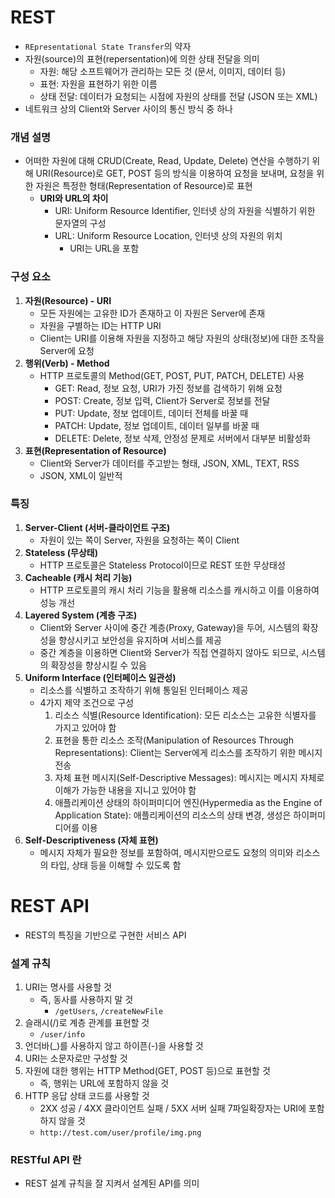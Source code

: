 # REST
* `REpresentational State Transfer`의 약자
* 자원(source)의 표현(repersentation)에 의한 상태 전달을 의미
  * 자원: 해당 소프트웨어가 관리하는 모든 것 (문서, 이미지, 데이터 등)
  * 표현: 자원을 표현하기 위한 이름
  * 상태 전달: 데이터가 요청되는 시점에 자원의 상태를 전달 (JSON 또는 XML)
* 네트워크 상의 Client와 Server 사이의 통신 방식 중 하나
### 개념 설명
* 어떠한 자원에 대해 CRUD(Create, Read, Update, Delete) 연산을 수행하기 위해 URI(Resource)로 GET, POST 등의 방식을 이용하여 요청을 보내며, 요청을 위한 자원은 특정한 형태(Representation of Resource)로 표현
	* **URI와 URL의 차이**
      * URI: Uniform Resource Identifier, 인터넷 상의 자원을 식별하기 위한 문자열의 구성
      * URL: Uniform Resource Location, 인터넷 상의 자원의 위치
        * URI는 URL을 포함
### 구성 요소
1. **자원(Resource) - URI**
   * 모든 자원에는 고유한 ID가 존재하고 이 자원은 Server에 존재
   * 자원을 구별하는 ID는 HTTP URI
   * Client는 URI를 이용해 자원을 지정하고 해당 자원의 상태(정보)에 대한 조작을 Server에 요청
2. **행위(Verb) - Method**
   * HTTP 프로토콜의 Method(GET, POST, PUT, PATCH, DELETE) 사용
     * GET: Read, 정보 요청, URI가 가진 정보를 검색하기 위해 요청
     * POST: Create, 정보 입력, Client가 Server로 정보를 전달
     * PUT: Update, 정보 업데이트, 데이터 전체를 바꿀 때
     * PATCH: Update, 정보 업데이트, 데이터 일부를 바꿀 때
     * DELETE: Delete, 정보 삭제, 안정성 문제로 서버에서 대부분 비활성화
3. **표현(Representation of Resource)**
   * Client와 Server가 데이터를 주고받는 형태, JSON, XML, TEXT, RSS
   * JSON, XML이 일반적
### 특징
1. **Server-Client (서버-클라이언트 구조)**
   * 자원이 있는 쪽이 Server, 자원을 요청하는 쪽이 Client
2. **Stateless (무상태)**
   * HTTP 프로토콜은 Stateless Protocol이므로 REST 또한 무상태성
3. **Cacheable (캐시 처리 기능)**
   * HTTP 프로토콜의 캐시 처리 기능을 활용해 리소스를 캐시하고 이를 이용하여 성능 개선
4. **Layered System (계층 구조)**
   * Client와 Server 사이에 중간 계층(Proxy, Gateway)을 두어, 시스템의 확장성을 향상시키고 보안성을 유지하며 서비스를 제공
   * 중간 계층을 이용하면 Client와 Server가 직접 연결하지 않아도 되므로, 시스템의 확장성을 향상시킬 수 있음
5. **Uniform Interface (인터페이스 일관성)**
   * 리소스를 식별하고 조작하기 위해 통일된 인터페이스 제공
   * 4가지 제약 조건으로 구성
     1. 리소스 식별(Resource Identification): 모든 리소스는 고유한 식별자를 가지고 있어야 함
     2. 표현을 통한 리소스 조작(Manipulation of Resources Through Representations): Client는 Server에게 리소스를 조작하기 위한 메시지 전송
     3. 자체 표현 메시지(Self-Descriptive Messages): 메시지는 메시지 자체로 이해가 가능한 내용을 지니고 있어야 함
     4. 애플리케이션 상태의 하이퍼미디어 엔진(Hypermedia as the Engine of Application State): 애플리케이션의 리소스의 상태 변경, 생성은 하이퍼미디어를 이용
6. **Self-Descriptiveness (자체 표현)**
   * 메시지 자체가 필요한 정보를 포함하여, 메시지만으로도 요청의 의미와 리소스의 타입, 상태 등을 이해할 수 있도록 함

# REST API
* REST의 특징을 기반으로 구현한 서비스 API
### 설계 규칙
1. URI는 명사를 사용할 것
   * 즉, 동사를 사용하지 말 것
     * `/getUsers`, `/createNewFile`
2. 슬래시(/)로 계층 관계를 표현할 것
   * `/user/info`
3. 언더바(_)를 사용하지 않고 하이픈(-)을 사용할 것
4. URI는 소문자로만 구성할 것
5. 자원에 대한 행위는 HTTP Method(GET, POST 등)으로 표현할 것
   * 즉, 행위는 URL에 포함하지 않을 것
6. HTTP 응답 상태 코드를 사용할 것
   * 2XX 성공 / 4XX 클라이언트 실패 / 5XX 서버 실패
7파일확장자는 URI에 포함하지 않을 것
   * `http://test.com/user/profile/img.png`
### RESTful API 란
* REST 설계 규칙을 잘 지켜서 설계된 API를 의미

